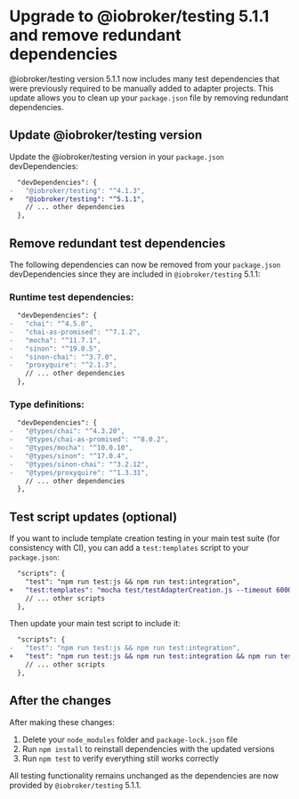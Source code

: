 # Upgrade to @iobroker/testing 5.1.1 and remove redundant dependencies

@iobroker/testing version 5.1.1 now includes many test dependencies that were previously required to be manually added to adapter projects. This update allows you to clean up your `package.json` file by removing redundant dependencies.

## Update @iobroker/testing version

Update the @iobroker/testing version in your `package.json` devDependencies:

```diff
  "devDependencies": {
-   "@iobroker/testing": "^4.1.3",
+   "@iobroker/testing": "^5.1.1",
    // ... other dependencies
  },
```

## Remove redundant test dependencies

The following dependencies can now be removed from your `package.json` devDependencies since they are included in `@iobroker/testing` 5.1.1:

### Runtime test dependencies:
```diff
  "devDependencies": {
-   "chai": "^4.5.0",
-   "chai-as-promised": "^7.1.2",
-   "mocha": "^11.7.1",
-   "sinon": "^19.0.5",
-   "sinon-chai": "^3.7.0",
-   "proxyquire": "^2.1.3",
    // ... other dependencies
  },
```

### Type definitions:
```diff
  "devDependencies": {
-   "@types/chai": "^4.3.20",
-   "@types/chai-as-promised": "^8.0.2",
-   "@types/mocha": "^10.0.10",
-   "@types/sinon": "^17.0.4",
-   "@types/sinon-chai": "^3.2.12",
-   "@types/proxyquire": "^1.3.31",
    // ... other dependencies
  },
```

## Test script updates (optional)

If you want to include template creation testing in your main test suite (for consistency with CI), you can add a `test:templates` script to your `package.json`:

```diff
  "scripts": {
    "test": "npm run test:js && npm run test:integration",
+   "test:templates": "mocha test/testAdapterCreation.js --timeout 60000",
    // ... other scripts
  },
```

Then update your main test script to include it:

```diff
  "scripts": {
-   "test": "npm run test:js && npm run test:integration",
+   "test": "npm run test:js && npm run test:integration && npm run test:templates",
    // ... other scripts
  },
```

## After the changes

After making these changes:

1. Delete your `node_modules` folder and `package-lock.json` file
2. Run `npm install` to reinstall dependencies with the updated versions
3. Run `npm test` to verify everything still works correctly

All testing functionality remains unchanged as the dependencies are now provided by `@iobroker/testing` 5.1.1.
